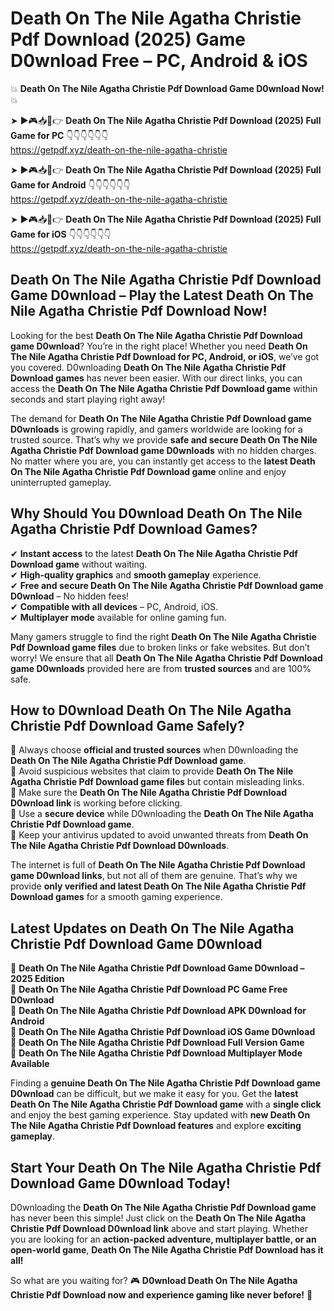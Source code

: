# Death On The Nile Agatha Christie Pdf Download (2025) Game D0wnload Free – PC, Android & iOS

💥 **Death On The Nile Agatha Christie Pdf Download Game D0wnload Now!** 💥  

➤ ►🎮📥📱👉 **Death On The Nile Agatha Christie Pdf Download (2025) Full Game for PC** 👇👇👇👇👇👇  
https://getpdf.xyz/death-on-the-nile-agatha-christie  

➤ ►🎮📥📱👉 **Death On The Nile Agatha Christie Pdf Download (2025) Full Game for Android** 👇👇👇👇👇👇  
https://getpdf.xyz/death-on-the-nile-agatha-christie  

➤ ►🎮📥📱👉 **Death On The Nile Agatha Christie Pdf Download (2025) Full Game for iOS** 👇👇👇👇👇👇  
https://getpdf.xyz/death-on-the-nile-agatha-christie  

## Death On The Nile Agatha Christie Pdf Download Game D0wnload – Play the Latest Death On The Nile Agatha Christie Pdf Download Now!

Looking for the best **Death On The Nile Agatha Christie Pdf Download game D0wnload**? You’re in the right place! Whether you need **Death On The Nile Agatha Christie Pdf Download for PC, Android, or iOS**, we’ve got you covered. D0wnloading **Death On The Nile Agatha Christie Pdf Download games** has never been easier. With our direct links, you can access the **Death On The Nile Agatha Christie Pdf Download game** within seconds and start playing right away!  

The demand for **Death On The Nile Agatha Christie Pdf Download game D0wnloads** is growing rapidly, and gamers worldwide are looking for a trusted source. That’s why we provide **safe and secure Death On The Nile Agatha Christie Pdf Download game D0wnloads** with no hidden charges. No matter where you are, you can instantly get access to the **latest Death On The Nile Agatha Christie Pdf Download game** online and enjoy uninterrupted gameplay.  

## **Why Should You D0wnload Death On The Nile Agatha Christie Pdf Download Games?**  

✔ **Instant access** to the latest **Death On The Nile Agatha Christie Pdf Download game** without waiting.  
✔ **High-quality graphics** and **smooth gameplay** experience.  
✔ **Free and secure Death On The Nile Agatha Christie Pdf Download game D0wnload** – No hidden fees!  
✔ **Compatible with all devices** – PC, Android, iOS.  
✔ **Multiplayer mode** available for online gaming fun.  

Many gamers struggle to find the right **Death On The Nile Agatha Christie Pdf Download game files** due to broken links or fake websites. But don’t worry! We ensure that all **Death On The Nile Agatha Christie Pdf Download game D0wnloads** provided here are from **trusted sources** and are 100% safe.  

## **How to D0wnload Death On The Nile Agatha Christie Pdf Download Game Safely?**  

📌 Always choose **official and trusted sources** when D0wnloading the **Death On The Nile Agatha Christie Pdf Download game**.  
📌 Avoid suspicious websites that claim to provide **Death On The Nile Agatha Christie Pdf Download game files** but contain misleading links.  
📌 Make sure the **Death On The Nile Agatha Christie Pdf Download D0wnload link** is working before clicking.  
📌 Use a **secure device** while D0wnloading the **Death On The Nile Agatha Christie Pdf Download game**.  
📌 Keep your antivirus updated to avoid unwanted threats from **Death On The Nile Agatha Christie Pdf Download D0wnloads**.  

The internet is full of **Death On The Nile Agatha Christie Pdf Download game D0wnload links**, but not all of them are genuine. That’s why we provide **only verified and latest Death On The Nile Agatha Christie Pdf Download games** for a smooth gaming experience.  

## **Latest Updates on Death On The Nile Agatha Christie Pdf Download Game D0wnload**  

🔹 **Death On The Nile Agatha Christie Pdf Download Game D0wnload – 2025 Edition**  
🔹 **Death On The Nile Agatha Christie Pdf Download PC Game Free D0wnload**  
🔹 **Death On The Nile Agatha Christie Pdf Download APK D0wnload for Android**  
🔹 **Death On The Nile Agatha Christie Pdf Download iOS Game D0wnload**  
🔹 **Death On The Nile Agatha Christie Pdf Download Full Version Game**  
🔹 **Death On The Nile Agatha Christie Pdf Download Multiplayer Mode Available**  

Finding a **genuine Death On The Nile Agatha Christie Pdf Download game D0wnload** can be difficult, but we make it easy for you. Get the **latest Death On The Nile Agatha Christie Pdf Download game** with a **single click** and enjoy the best gaming experience. Stay updated with **new Death On The Nile Agatha Christie Pdf Download features** and explore **exciting gameplay**.  

## **Start Your Death On The Nile Agatha Christie Pdf Download Game D0wnload Today!**  

D0wnloading the **Death On The Nile Agatha Christie Pdf Download game** has never been this simple! Just click on the **Death On The Nile Agatha Christie Pdf Download D0wnload link** above and start playing. Whether you are looking for an **action-packed adventure, multiplayer battle, or an open-world game**, **Death On The Nile Agatha Christie Pdf Download has it all!**  

So what are you waiting for? 🎮 **D0wnload Death On The Nile Agatha Christie Pdf Download now and experience gaming like never before!** 🚀  